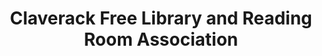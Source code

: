 ---
layout: repo
title: "Claverack Free Library and Reading Room Association"
id: 19801
permalink: repos/19801/
---